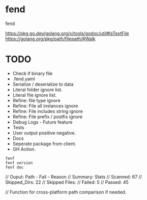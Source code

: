 # fend
fend

https://pkg.go.dev/golang.org/x/tools/godoc/util#IsTextFile
https://golang.org/pkg/path/filepath/#Walk

# TODO
* Check if binary file
* .fend.yaml
* Serialize / deserialize to data
* Literal folder ignore list.
* Literal file ignore list.
* Refine: file type ignore
* Refine: File all instances ignore
* Refine: File includes string ignore
* Refine: File prefix / postfix ignore
* Debug Logs - Future feature
* Tests
* User output positive negative.
* Docs
* Seperate package from client.
* GH Action.

```
fenf
fenf version
fenf doc
```
// Ouput: Path - Fail - Reason
// Summary: Stats
// Scanned: 67
// Skipped_Dirs: 22
// Skipped Files:
// Failed: 5
// Passed: 45

// Function for cross-platform path comparison if needed.
